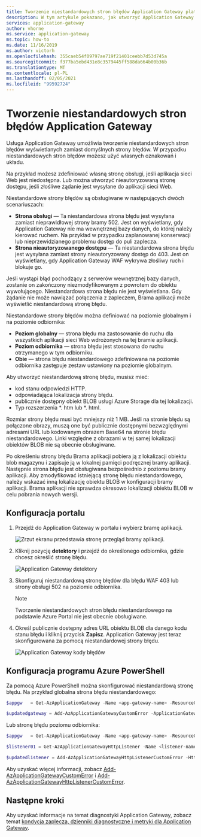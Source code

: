 ```yaml
---
title: Tworzenie niestandardowych stron błędów Application Gateway platformy Azure
description: W tym artykule pokazano, jak utworzyć Application Gateway niestandardowe strony błędów. W przypadku niestandardowych stron błędów możesz użyć własnych oznakowań i układu.
services: application-gateway
author: vhorne
ms.service: application-gateway
ms.topic: how-to
ms.date: 11/16/2019
ms.author: victorh
ms.openlocfilehash: 355caeb54f09797ae719f21401ceebb7d53d745a
ms.sourcegitcommit: f377ba5ebd431e8c3579445ff588da664b00b36b
ms.translationtype: MT
ms.contentlocale: pl-PL
ms.lasthandoff: 02/05/2021
ms.locfileid: "99592724"
---
```

# <a name="create-application-gateway-custom-error-pages"></a>Tworzenie niestandardowych stron błędów Application Gateway

Usługa Application Gateway umożliwia tworzenie niestandardowych stron błędów wyświetlanych zamiast domyślnych strony błędów. W przypadku niestandardowych stron błędów możesz użyć własnych oznakowań i układu.

Na przykład możesz zdefiniować własną stronę obsługi, jeśli aplikacja sieci Web jest niedostępna. Lub można utworzyć nieautoryzowaną stronę dostępu, jeśli złośliwe żądanie jest wysyłane do aplikacji sieci Web.

Niestandardowe strony błędów są obsługiwane w następujących dwóch scenariuszach:

- **Strona obsługi** — Ta niestandardowa strona błędu jest wysyłana zamiast nieprawidłowej strony bramy 502. Jest on wyświetlany, gdy Application Gateway nie ma wewnętrznej bazy danych, do której należy kierować ruchem. Na przykład w przypadku zaplanowanej konserwacji lub nieprzewidzianego problemu dostęp do puli zaplecza.
- **Strona nieautoryzowanego dostępu** — Ta niestandardowa strona błędu jest wysyłana zamiast strony nieautoryzowany dostęp do 403. Jest on wyświetlany, gdy Application Gateway WAF wykrywa złośliwy ruch i blokuje go.

Jeśli wystąpi błąd pochodzący z serwerów wewnętrznej bazy danych, zostanie on zakończony niezmodyfikowanym z powrotem do obiektu wywołującego. Niestandardowa strona błędu nie jest wyświetlana. Gdy żądanie nie może nawiązać połączenia z zapleczem, Brama aplikacji może wyświetlić niestandardową stronę błędu.

Niestandardowe strony błędów można definiować na poziomie globalnym i na poziomie odbiornika:

- **Poziom globalny** — strona błędu ma zastosowanie do ruchu dla wszystkich aplikacji sieci Web wdrożonych na tej bramie aplikacji.
- **Poziom odbiornika** — strona błędu jest stosowana do ruchu otrzymanego w tym odbiorniku.
- **Obie** — strona błędu niestandardowego zdefiniowana na poziomie odbiornika zastępuje zestaw ustawiony na poziomie globalnym.

Aby utworzyć niestandardową stronę błędu, musisz mieć:

- kod stanu odpowiedzi HTTP.
- odpowiadająca lokalizacja strony błędu. 
- publicznie dostępny obiekt BLOB usługi Azure Storage dla tej lokalizacji.
- Typ rozszerzenia *. htm lub *. html. 

Rozmiar strony błędu musi być mniejszy niż 1 MB. Jeśli na stronie błędu są połączone obrazy, muszą one być publicznie dostępnymi bezwzględnymi adresami URL lub kodowanym obrazem Base64 na stronie błędu niestandardowego. Linki względne z obrazami w tej samej lokalizacji obiektów BLOB nie są obecnie obsługiwane. 

Po określeniu strony błędu Brama aplikacji pobiera ją z lokalizacji obiektu blob magazynu i zapisuje ją w lokalnej pamięci podręcznej bramy aplikacji. Następnie strona błędu jest obsługiwana bezpośrednio z poziomu bramy aplikacji. Aby zmodyfikować istniejącą stronę błędu niestandardowego, należy wskazać inną lokalizację obiektu BLOB w konfiguracji bramy aplikacji. Brama aplikacji nie sprawdza okresowo lokalizacji obiektu BLOB w celu pobrania nowych wersji.

## <a name="portal-configuration"></a>Konfiguracja portalu

1. Przejdź do Application Gateway w portalu i wybierz bramę aplikacji.

    ![Zrzut ekranu przedstawia stronę przegląd bramy aplikacji.](media/custom-error/ag-overview.png)
2. Kliknij pozycję **detektory** i przejdź do określonego odbiornika, gdzie chcesz określić stronę błędu.

    ![Application Gateway detektory](media/custom-error/ag-listener.png)
3. Skonfiguruj niestandardową stronę błędów dla błędu WAF 403 lub strony obsługi 502 na poziomie odbiornika.

    > [!NOTE]
    > Tworzenie niestandardowych stron błędu niestandardowego na podstawie Azure Portal nie jest obecnie obsługiwane.

4. Określ publicznie dostępny adres URL obiektu BLOB dla danego kodu stanu błędu i kliknij przycisk **Zapisz**. Application Gateway jest teraz skonfigurowana za pomocą niestandardowej strony błędu.

   ![Application Gateway kody błędów](media/custom-error/ag-error-codes.png)

## <a name="azure-powershell-configuration"></a>Konfiguracja programu Azure PowerShell

Za pomocą Azure PowerShell można skonfigurować niestandardową stronę błędu. Na przykład globalna strona błędu niestandardowego:

```powershell
$appgw   = Get-AzApplicationGateway -Name <app-gateway-name> -ResourceGroupName <resource-group-name>

$updatedgateway = Add-AzApplicationGatewayCustomError -ApplicationGateway $appgw -StatusCode HttpStatus502 -CustomErrorPageUrl "http://<website-url>"
```

Lub stronę błędu poziomu odbiornika:

```powershell
$appgw   = Get-AzApplicationGateway -Name <app-gateway-name> -ResourceGroupName <resource-group-name>

$listener01 = Get-AzApplicationGatewayHttpListener -Name <listener-name> -ApplicationGateway $appgw

$updatedlistener = Add-AzApplicationGatewayHttpListenerCustomError -HttpListener $listener01 -StatusCode HttpStatus502 -CustomErrorPageUrl "http://<website-url>"
```

Aby uzyskać więcej informacji, zobacz [Add-AzApplicationGatewayCustomError](/powershell/module/az.network/add-azapplicationgatewaycustomerror) i [Add-AzApplicationGatewayHttpListenerCustomError](/powershell/module/az.network/add-azapplicationgatewayhttplistenercustomerror).

## <a name="next-steps"></a>Następne kroki

Aby uzyskać informacje na temat diagnostyki Application Gateway, zobacz temat [kondycja zaplecza, dzienniki diagnostyczne i metryki dla Application Gateway](application-gateway-diagnostics.md).
